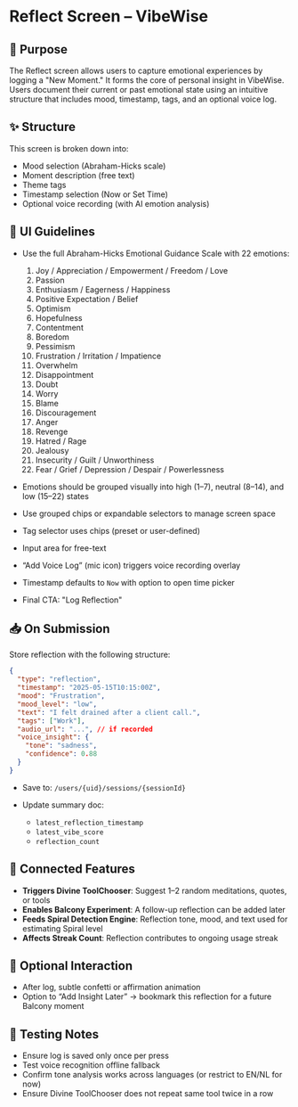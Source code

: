 # Reflect Screen – VibeWise

## 🧭 Purpose

The Reflect screen allows users to capture emotional experiences by logging a "New Moment." It forms the core of personal insight in VibeWise. Users document their current or past emotional state using an intuitive structure that includes mood, timestamp, tags, and an optional voice log.

## ✨ Structure

This screen is broken down into:

* Mood selection (Abraham-Hicks scale)
* Moment description (free text)
* Theme tags
* Timestamp selection (Now or Set Time)
* Optional voice recording (with AI emotion analysis)

## 🎨 UI Guidelines

* Use the full Abraham-Hicks Emotional Guidance Scale with 22 emotions:

  1. Joy / Appreciation / Empowerment / Freedom / Love
  2. Passion
  3. Enthusiasm / Eagerness / Happiness
  4. Positive Expectation / Belief
  5. Optimism
  6. Hopefulness
  7. Contentment
  8. Boredom
  9. Pessimism
  10. Frustration / Irritation / Impatience
  11. Overwhelm
  12. Disappointment
  13. Doubt
  14. Worry
  15. Blame
  16. Discouragement
  17. Anger
  18. Revenge
  19. Hatred / Rage
  20. Jealousy
  21. Insecurity / Guilt / Unworthiness
  22. Fear / Grief / Depression / Despair / Powerlessness
* Emotions should be grouped visually into high (1–7), neutral (8–14), and low (15–22) states
* Use grouped chips or expandable selectors to manage screen space
* Tag selector uses chips (preset or user-defined)
* Input area for free-text
* “Add Voice Log” (mic icon) triggers voice recording overlay
* Timestamp defaults to `Now` with option to open time picker
* Final CTA: "Log Reflection"

## 📥 On Submission

Store reflection with the following structure:

```json
{
  "type": "reflection",
  "timestamp": "2025-05-15T10:15:00Z",
  "mood": "Frustration",
  "mood_level": "low",
  "text": "I felt drained after a client call.",
  "tags": ["Work"],
  "audio_url": "...", // if recorded
  "voice_insight": {
    "tone": "sadness",
    "confidence": 0.88
  }
}
```

* Save to: `/users/{uid}/sessions/{sessionId}`
* Update summary doc:

  * `latest_reflection_timestamp`
  * `latest_vibe_score`
  * `reflection_count`

## 🔁 Connected Features

* **Triggers Divine ToolChooser**: Suggest 1–2 random meditations, quotes, or tools
* **Enables Balcony Experiment**: A follow-up reflection can be added later
* **Feeds Spiral Detection Engine**: Reflection tone, mood, and text used for estimating Spiral level
* **Affects Streak Count**: Reflection contributes to ongoing usage streak

## 🔔 Optional Interaction

* After log, subtle confetti or affirmation animation
* Option to “Add Insight Later” → bookmark this reflection for a future Balcony moment

## 🧪 Testing Notes

* Ensure log is saved only once per press
* Test voice recognition offline fallback
* Confirm tone analysis works across languages (or restrict to EN/NL for now)
* Ensure Divine ToolChooser does not repeat same tool twice in a row
